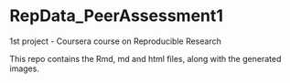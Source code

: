 # RepData_PeerAssessment1
1st project - Coursera course on Reproducible Research

This repo contains the Rmd, md and html files, along with the generated images.
